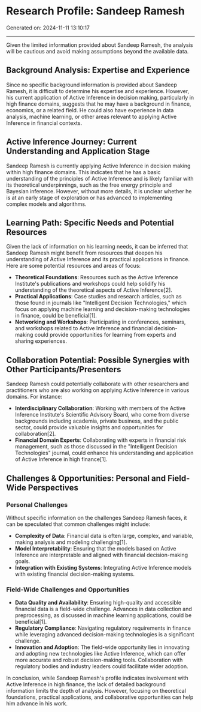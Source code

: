 # Research Profile: Sandeep Ramesh

Generated on: 2024-11-11 13:10:17

---

Given the limited information provided about Sandeep Ramesh, the analysis will be cautious and avoid making assumptions beyond the available data.

## Background Analysis: Expertise and Experience
Since no specific background information is provided about Sandeep Ramesh, it is difficult to determine his expertise and experience. However, his current application of Active Inference in decision making, particularly in high finance domains, suggests that he may have a background in finance, economics, or a related field. He could also have experience in data analysis, machine learning, or other areas relevant to applying Active Inference in financial contexts.

## Active Inference Journey: Current Understanding and Application Stage
Sandeep Ramesh is currently applying Active Inference in decision making within high finance domains. This indicates that he has a basic understanding of the principles of Active Inference and is likely familiar with its theoretical underpinnings, such as the free energy principle and Bayesian inference. However, without more details, it is unclear whether he is at an early stage of exploration or has advanced to implementing complex models and algorithms.

## Learning Path: Specific Needs and Potential Resources
Given the lack of information on his learning needs, it can be inferred that Sandeep Ramesh might benefit from resources that deepen his understanding of Active Inference and its practical applications in finance. Here are some potential resources and areas of focus:

- **Theoretical Foundations**: Resources such as the Active Inference Institute's publications and workshops could help solidify his understanding of the theoretical aspects of Active Inference[2].
- **Practical Applications**: Case studies and research articles, such as those found in journals like "Intelligent Decision Technologies," which focus on applying machine learning and decision-making technologies in finance, could be beneficial[1].
- **Networking and Workshops**: Participating in conferences, seminars, and workshops related to Active Inference and financial decision-making could provide opportunities for learning from experts and sharing experiences.

## Collaboration Potential: Possible Synergies with Other Participants/Presenters
Sandeep Ramesh could potentially collaborate with other researchers and practitioners who are also working on applying Active Inference in various domains. For instance:

- **Interdisciplinary Collaboration**: Working with members of the Active Inference Institute's Scientific Advisory Board, who come from diverse backgrounds including academia, private business, and the public sector, could provide valuable insights and opportunities for collaboration[2].
- **Financial Domain Experts**: Collaborating with experts in financial risk management, such as those discussed in the "Intelligent Decision Technologies" journal, could enhance his understanding and application of Active Inference in high finance[1].

## Challenges & Opportunities: Personal and Field-Wide Perspectives

### Personal Challenges
Without specific information on the challenges Sandeep Ramesh faces, it can be speculated that common challenges might include:
- **Complexity of Data**: Financial data is often large, complex, and variable, making analysis and modeling challenging[1].
- **Model Interpretability**: Ensuring that the models based on Active Inference are interpretable and aligned with financial decision-making goals.
- **Integration with Existing Systems**: Integrating Active Inference models with existing financial decision-making systems.

### Field-Wide Challenges and Opportunities
- **Data Quality and Availability**: Ensuring high-quality and accessible financial data is a field-wide challenge. Advances in data collection and preprocessing, as discussed in machine learning applications, could be beneficial[1].
- **Regulatory Compliance**: Navigating regulatory requirements in finance while leveraging advanced decision-making technologies is a significant challenge.
- **Innovation and Adoption**: The field-wide opportunity lies in innovating and adopting new technologies like Active Inference, which can offer more accurate and robust decision-making tools. Collaboration with regulatory bodies and industry leaders could facilitate wider adoption.

In conclusion, while Sandeep Ramesh's profile indicates involvement with Active Inference in high finance, the lack of detailed background information limits the depth of analysis. However, focusing on theoretical foundations, practical applications, and collaborative opportunities can help him advance in his work.